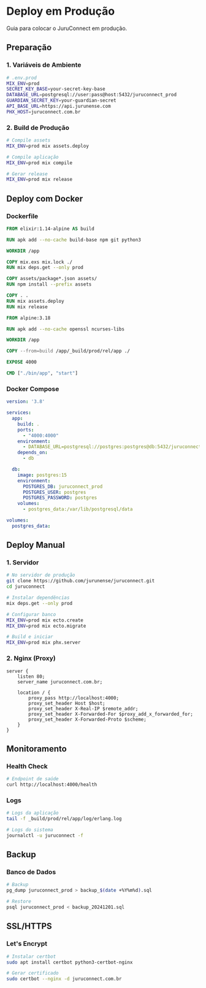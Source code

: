 # Deploy em Produção

Guia para colocar o JuruConnect em produção.

## Preparação

### 1. Variáveis de Ambiente

```bash
# .env.prod
MIX_ENV=prod
SECRET_KEY_BASE=your-secret-key-base
DATABASE_URL=postgresql://user:pass@host:5432/juruconnect_prod
GUARDIAN_SECRET_KEY=your-guardian-secret
API_BASE_URL=https://api.jurunense.com
PHX_HOST=juruconnect.com.br
```

### 2. Build de Produção

```bash
# Compile assets
MIX_ENV=prod mix assets.deploy

# Compile aplicação
MIX_ENV=prod mix compile

# Gerar release
MIX_ENV=prod mix release
```

## Deploy com Docker

### Dockerfile

```dockerfile
FROM elixir:1.14-alpine AS build

RUN apk add --no-cache build-base npm git python3

WORKDIR /app

COPY mix.exs mix.lock ./
RUN mix deps.get --only prod

COPY assets/package*.json assets/
RUN npm install --prefix assets

COPY . .
RUN mix assets.deploy
RUN mix release

FROM alpine:3.18

RUN apk add --no-cache openssl ncurses-libs

WORKDIR /app

COPY --from=build /app/_build/prod/rel/app ./

EXPOSE 4000

CMD ["./bin/app", "start"]
```

### Docker Compose

```yaml
version: '3.8'

services:
  app:
    build: .
    ports:
      - "4000:4000"
    environment:
      - DATABASE_URL=postgresql://postgres:postgres@db:5432/juruconnect_prod
    depends_on:
      - db

  db:
    image: postgres:15
    environment:
      POSTGRES_DB: juruconnect_prod
      POSTGRES_USER: postgres
      POSTGRES_PASSWORD: postgres
    volumes:
      - postgres_data:/var/lib/postgresql/data

volumes:
  postgres_data:
```

## Deploy Manual

### 1. Servidor

```bash
# No servidor de produção
git clone https://github.com/jurunense/juruconnect.git
cd juruconnect

# Instalar dependências
mix deps.get --only prod

# Configurar banco
MIX_ENV=prod mix ecto.create
MIX_ENV=prod mix ecto.migrate

# Build e iniciar
MIX_ENV=prod mix phx.server
```

### 2. Nginx (Proxy)

```nginx
server {
    listen 80;
    server_name juruconnect.com.br;

    location / {
        proxy_pass http://localhost:4000;
        proxy_set_header Host $host;
        proxy_set_header X-Real-IP $remote_addr;
        proxy_set_header X-Forwarded-For $proxy_add_x_forwarded_for;
        proxy_set_header X-Forwarded-Proto $scheme;
    }
}
```

## Monitoramento

### Health Check

```bash
# Endpoint de saúde
curl http://localhost:4000/health
```

### Logs

```bash
# Logs da aplicação
tail -f _build/prod/rel/app/log/erlang.log

# Logs do sistema
journalctl -u juruconnect -f
```

## Backup

### Banco de Dados

```bash
# Backup
pg_dump juruconnect_prod > backup_$(date +%Y%m%d).sql

# Restore
psql juruconnect_prod < backup_20241201.sql
```

## SSL/HTTPS

### Let's Encrypt

```bash
# Instalar certbot
sudo apt install certbot python3-certbot-nginx

# Gerar certificado
sudo certbot --nginx -d juruconnect.com.br
```

